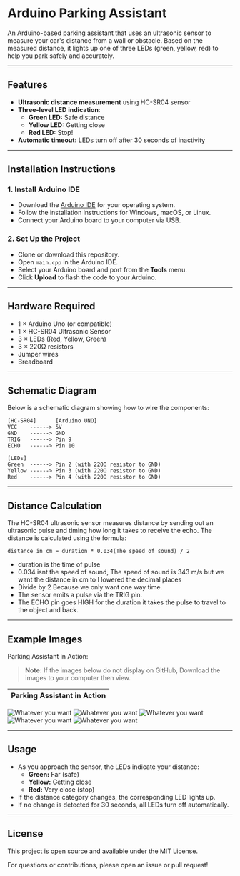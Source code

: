 # Arduino Parking Assistant

An Arduino-based parking assistant that uses an ultrasonic sensor to measure your car's distance from a wall or obstacle. Based on the measured distance, it lights up one of three LEDs (green, yellow, red) to help you park safely and accurately.

---

## Features

- **Ultrasonic distance measurement** using HC-SR04 sensor
- **Three-level LED indication**:
    - **Green LED:** Safe distance
    - **Yellow LED:** Getting close
    - **Red LED:** Stop!
- **Automatic timeout:** LEDs turn off after 30 seconds of inactivity

---

## Installation Instructions

### 1. Install Arduino IDE

- Download the [Arduino IDE](https://www.arduino.cc/en/software) for your operating system.
- Follow the installation instructions for Windows, macOS, or Linux.
- Connect your Arduino board to your computer via USB.

### 2. Set Up the Project

- Clone or download this repository.
- Open `main.cpp` in the Arduino IDE.
- Select your Arduino board and port from the **Tools** menu.
- Click **Upload** to flash the code to your Arduino.

---

## Hardware Required

- 1 × Arduino Uno (or compatible)
- 1 × HC-SR04 Ultrasonic Sensor
- 3 × LEDs (Red, Yellow, Green)
- 3 × 220Ω resistors
- Jumper wires
- Breadboard

---

## Schematic Diagram

Below is a schematic diagram showing how to wire the components:

```
[HC-SR04]      [Arduino UNO]
VCC    ------> 5V
GND    ------> GND
TRIG   ------> Pin 9
ECHO   ------> Pin 10

[LEDs]
Green  ------> Pin 2 (with 220Ω resistor to GND)
Yellow ------> Pin 3 (with 220Ω resistor to GND)
Red    ------> Pin 4 (with 220Ω resistor to GND)
```

---

## Distance Calculation

The HC-SR04 ultrasonic sensor measures distance by sending out an ultrasonic pulse and timing how long it takes to receive the echo. The distance is calculated using the formula:

```
distance in cm = duration * 0.034(The speed of sound) / 2 
```

- duration is the time of pulse
- 0.034 isnt the speed of sound, The speed of sound is 343 m/s but we want the distance in cm to I lowered the decimal places
- Divide by 2 Because we only want one way time.
- The sensor emits a pulse via the TRIG pin.
- The ECHO pin goes HIGH for the duration it takes the pulse to travel to the object and back.


---

## Example Images

Parking Assistant in Action:

> **Note:** If the images below do not display on GitHub, Download the images to your computer then view.

| Parking Assistant in Action |
|:---------------------------:|

![Whatever you want](Images/IMG_1051.jpg)
![Whatever you want](Images/IMG_1052.jpg)
![Whatever you want](Images/IMG_1053.jpg)
![Whatever you want](Images/IMG_1054.jpg)
![Whatever you want](Images/IMG_1055.jpg)

---

## Usage

- As you approach the sensor, the LEDs indicate your distance:
    - **Green:** Far (safe)
    - **Yellow:** Getting close
    - **Red:** Very close (stop)
- If the distance category changes, the corresponding LED lights up.
- If no change is detected for 30 seconds, all LEDs turn off automatically.

---

## License

This project is open source and available under the MIT License.

For questions or contributions, please open an issue or pull request!
